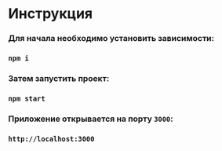 # Инструкция

### Для начала необходимо установить зависимости:
### `npm i`

### Затем запустить проект:
### `npm start`

### Приложение открывается на порту `3000`:
### `http://localhost:3000`
